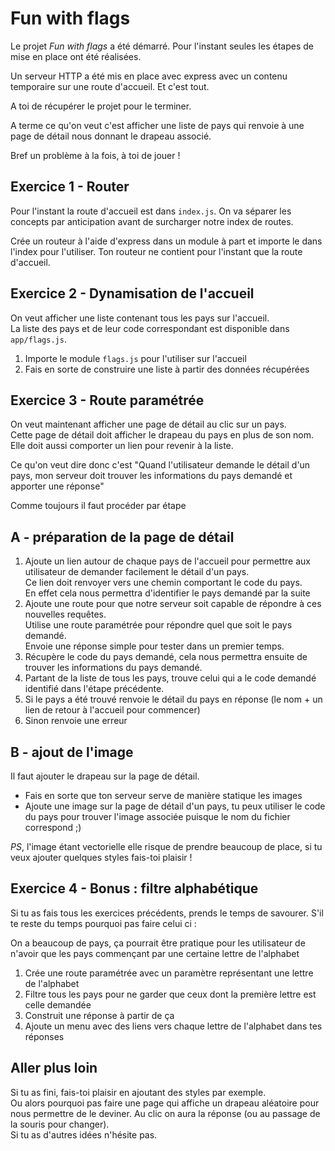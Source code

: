 # Fun with flags

Le projet _Fun with flags_ a été démarré. Pour l'instant seules les étapes de mise en place ont été réalisées.

Un serveur HTTP a été mis en place avec express avec un contenu temporaire sur une route d'accueil. Et c'est tout.

A toi de récupérer le projet pour le terminer.

A terme ce qu'on veut c'est afficher une liste de pays qui renvoie à une page de détail nous donnant le drapeau associé.  

Bref un problème à la fois, à toi de jouer !

## Exercice 1 - Router

Pour l'instant la route d'accueil est dans `index.js`. On va séparer les concepts par anticipation avant de surcharger notre index de routes.

Crée un routeur à l'aide d'express dans un module à part et importe le dans l'index pour l'utiliser. Ton routeur ne contient pour l'instant que la route d'accueil.

## Exercice 2 - Dynamisation de l'accueil

On veut afficher une liste contenant tous les pays sur l'accueil.  
La liste des pays et de leur code correspondant est disponible dans `app/flags.js`.  

1. Importe le module `flags.js` pour l'utiliser sur l'accueil
2. Fais en sorte de construire une liste à partir des données récupérées

## Exercice 3 - Route paramétrée

On veut maintenant afficher une page de détail au clic sur un pays.  
Cette page de détail doit afficher le drapeau du pays en plus de son nom.  
Elle doit aussi comporter un lien pour revenir à la liste.

Ce qu'on veut dire donc c'est "Quand l'utilisateur demande le détail d'un pays, mon serveur doit trouver les informations du pays demandé et apporter une réponse"

Comme toujours il faut procéder par étape

## A - préparation de la page de détail

1. Ajoute un lien autour de chaque pays de l'accueil pour permettre aux utilisateur de demander facilement le détail d'un pays.  
Ce lien doit renvoyer vers une chemin comportant le code du pays.  
En effet cela nous permettra d'identifier le pays demandé par la suite
2. Ajoute une route pour que notre serveur soit capable de répondre à ces nouvelles requêtes.  
Utilise une route paramétrée pour répondre quel que soit le pays demandé.  
Envoie une réponse simple pour tester dans un premier temps.
3. Récupère le code du pays demandé, cela nous permettra ensuite de trouver les informations du pays demandé.
4. Partant de la liste de tous les pays, trouve celui qui a le code demandé identifié dans l'étape précédente.
5. Si le pays a été trouvé renvoie le détail du pays en réponse (le nom + un lien de retour à l'accueil pour commencer)
6. Sinon renvoie une erreur

## B - ajout de l'image

Il faut ajouter le drapeau sur la page de détail.

- Fais en sorte que ton serveur serve de manière statique les images
- Ajoute une image sur la page de détail d'un pays, tu peux utiliser le code du pays pour trouver l'image associée puisque le nom du fichier correspond ;)

_PS_, l'image étant vectorielle elle risque de prendre beaucoup de place, si tu veux ajouter quelques styles fais-toi plaisir !

## Exercice 4 - Bonus : filtre alphabétique

Si tu as fais tous les exercices précédents, prends le temps de savourer. S'il te reste du temps pourquoi pas faire celui ci :

On a beaucoup de pays, ça pourrait être pratique pour les utilisateur de n'avoir que les pays commençant par une certaine lettre de l'alphabet

1. Crée une route paramétrée avec un paramètre représentant une lettre de l'alphabet
2. Filtre tous les pays pour ne garder que ceux dont la première lettre est celle demandée
3. Construit une réponse à partir de ça
4. Ajoute un menu avec des liens vers chaque lettre de l'alphabet dans tes réponses

## Aller plus loin

Si tu as fini, fais-toi plaisir en ajoutant des styles par exemple.  
Ou alors pourquoi pas faire une page qui affiche un drapeau aléatoire pour nous permettre de le deviner. Au clic on aura la réponse (ou au passage de la souris pour changer).  
Si tu as d'autres idées n'hésite pas.
